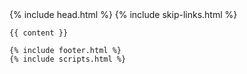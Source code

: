 <!DOCTYPE html>
<!--
    So Simple Jekyll Theme 3.1.0
    Copyright 2013-2018 Michael Rose - mademistakes.com | @mmistakes
    Free for personal and commercial use under the MIT license
    https://github.com/mmistakes/so-simple-theme/blob/master/LICENSE
-->
<html lang="{{ page.lang | default: site.lang | default: 'en-US' }}" class="no-js">
  {% include head.html %}

  <body class="layout--{{ page.layout | default: layout.layout }}{% if page.classes or layout.classes %}{{ page.classes | default: layout.classes | join: ' ' | prepend: ' ' }}{% endif %} {% if page.entries_layout == 'grid' %}page--wide{% endif %}">
    {% include skip-links.html %}


    {{ content }}

    {% include footer.html %}
    {% include scripts.html %}
  </body>

</html>
